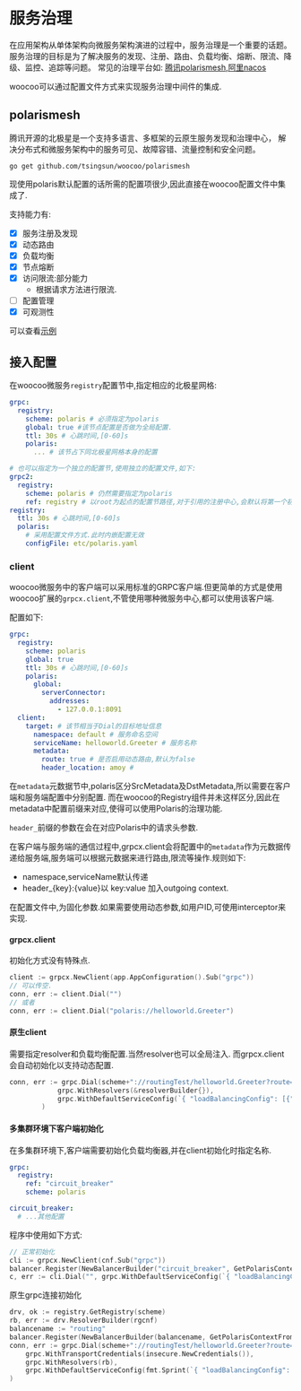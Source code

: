 # 服务治理

在应用架构从单体架构向微服务架构演进的过程中，服务治理是一个重要的话题。服务治理的目标是为了解决服务的发现、注册、路由、负载均衡、熔断、限流、降级、监控、追踪等问题。
常见的治理平台如: [腾讯polarismesh](https://polarismesh.cn),[阿里nacos](https://nacos.io/zh-cn/)

woocoo可以通过配置文件方式来实现服务治理中间件的集成.

## polarismesh

腾讯开源的北极星是一个支持多语言、多框架的云原生服务发现和治理中心， 解决分布式和微服务架构中的服务可见、故障容错、流量控制和安全问题。

```
go get github.com/tsingsun/woocoo/polarismesh
```  
现使用polaris默认配置的话所需的配置项很少,因此直接在woocoo配置文件中集成了.

支持能力有:

- [x] 服务注册及发现
- [x] 动态路由
- [x] 负载均衡
- [x] 节点熔断
- [x] 访问限流:部分能力
    - 根据请求方法进行限流.
- [ ] 配置管理
- [x] 可观测性

可以查看[示例](https://github.com/tsingsun/woocoo-example/tree/main/grpc/polaris)

## 接入配置

在woocoo微服务`registry`配置节中,指定相应的北极星网格:

```yaml
grpc:
  registry:
    scheme: polaris # 必须指定为polaris
    global: true #该节点配置是否做为全局配置.
    ttl: 30s # 心跳时间,[0-60]s
    polaris:
      ... # 该节占下同北极星网格本身的配置  

# 也可以指定为一个独立的配置节,使用独立的配置文件,如下:
grpc2:
  registry:
    scheme: polaris # 仍然需要指定为polaris
    ref: registry # 以root为起点的配置节路径,对于引用的注册中心,会默认将第一个初始化全局配置.
registry:
  ttl: 30s # 心跳时间,[0-60]s
  polaris:
    # 采用配置文件方式.此时内嵌配置无效
    configFile: etc/polaris.yaml  
```

### client

woocoo微服务中的客户端可以采用标准的GRPC客户端.但更简单的方式是使用woocoo扩展的`grpcx.client`,不管使用哪种微服务中心,都可以使用该客户端.

配置如下:

```yaml
grpc:
  registry:
    scheme: polaris
    global: true
    ttl: 30s # 心跳时间,[0-60]s
    polaris:
      global:
        serverConnector:
          addresses:
            - 127.0.0.1:8091
  client:
    target: # 该节相当于Dial的目标地址信息
      namespace: default # 服务命名空间
      serviceName: helloworld.Greeter # 服务名称
      metadata:        
        route: true # 是否启用动态路由,默认为false
        header_location: amoy #                
```

在`metadata`元数据节中,polaris区分SrcMetadata及DstMetadata,所以需要在客户端和服务端配置中分别配置.
而在woocoo的Registry组件并未这样区分,因此在metadata中配置前缀来对应,使得可以使用Polaris的治理功能.

`header_`前缀的参数在会在对应Polaris中的请求头参数.

在客户端与服务端的通信过程中,grpcx.client会将配置中的`metadata`作为元数据传递给服务端,服务端可以根据元数据来进行路由,限流等操作.规则如下:

- namespace,serviceName默认传递
- header_{key}:{value}以 key:value 加入outgoing context.

在配置文件中,为固化参数.如果需要使用动态参数,如用户ID,可使用interceptor来实现.

#### grpcx.client

初始化方式没有特殊点.

```go
client := grpcx.NewClient(app.AppConfiguration().Sub("grpc"))
// 可以传空.
conn, err := client.Dial("")
// 或者
conn, err := client.Dial("polaris://helloworld.Greeter")
```

#### 原生client

需要指定resolver和负载均衡配置.当然resolver也可以全局注入. 而grpcx.client会自动初始化以支持动态配置.

```go
conn, err := grpc.Dial(scheme+"://routingTest/helloworld.Greeter?route=true",		
			grpc.WithResolvers(&resolverBuilder{}),
			grpc.WithDefaultServiceConfig(`{ "loadBalancingConfig": [{"polaris": {}}] }`),
		)

```

#### 多集群环境下客户端初始化

在多集群环境下,客户端需要初始化负载均衡器,并在client初始化时指定名称.

```yaml
grpc:
  registry:
    ref: "circuit_breaker"
    scheme: polaris

circuit_breaker:
  # ...其他配置  
```
程序中使用如下方式: 
```go
// 正常初始化
cli := grpcx.NewClient(cnf.Sub("grpc"))
balancer.Register(NewBalancerBuilder("circuit_breaker", GetPolarisContextFromDriver("circuit_breaker")")))
c, err := cli.Dial("", grpc.WithDefaultServiceConfig(`{ "loadBalancingConfig": [{"circuit_breaker": {}}] }`))
```

原生grpc连接初始化
```go
drv, ok := registry.GetRegistry(scheme)
rb, err := drv.ResolverBuilder(rgcnf)
balancename := "routing"
balancer.Register(NewBalancerBuilder(balancename, GetPolarisContextFromDriver("Registry配置节点ref指向名称")))
conn, err := grpc.Dial(scheme+"://routingTest/helloworld.Greeter?route=true&srcservice=helloworld.Greeter",
    grpc.WithTransportCredentials(insecure.NewCredentials()),
    grpc.WithResolvers(rb),
    grpc.WithDefaultServiceConfig(fmt.Sprint(`{ "loadBalancingConfig": [{"%s": {}}] }`,balancename)),
)
```